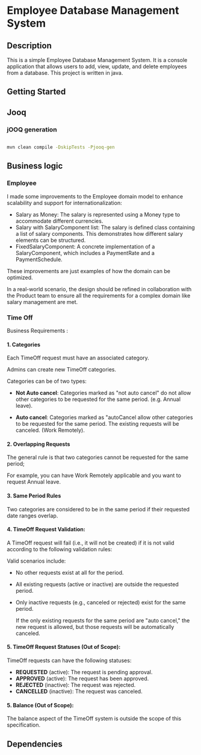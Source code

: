 
# Employee Database Management System

## Description

This is a simple Employee Database Management System. It is a console application that allows users to add, view, update, and delete employees from a database.
This project is written in java.

## Getting Started

## Jooq

### jOOQ generation
```bash

mvn clean compile -DskipTests -Pjooq-gen
```

## Business logic

### Employee

I made some improvements to the Employee domain model to enhance scalability and support for internationalization:

- Salary as Money: The salary is represented using a Money type to accommodate different currencies.
- Salary with SalaryComponent list: The salary is defined class containing a list of salary components. This demonstrates how different salary elements can be structured.
- FixedSalaryComponent: A concrete implementation of a SalaryComponent, which includes a PaymentRate and a PaymentSchedule.

These improvements are just examples of how the domain can be optimized.

In a real-world scenario, the design should be refined in collaboration with the Product team to ensure all the requirements for a complex domain like salary management are met.


### Time Off

Business Requirements :

#### 1. Categories

Each TimeOff request must have an associated category.

Admins can create new TimeOff categories.

   Categories can be of two types:

- **Not Auto cancel**: Categories marked as "not auto cancel" do not allow other categories to be requested for the same period. (e.g. Annual leave).

- **Auto cancel**: Categories marked as "autoCancel allow other categories to be requested for the same period. The existing requests will be canceled. (Work Remotely).

#### 2. Overlapping Requests

The general rule is that two categories cannot be requested for the same period;

For example, you can have Work Remotely applicable and you want to request Annual leave.

#### 3. Same Period Rules

   Two categories are considered to be in the same period if their requested date ranges overlap.

#### 4. TimeOff Request Validation:

A TimeOff request will fail (i.e., it will not be created) if it is not valid according to the following validation rules:

Valid scenarios include:
- No other requests exist at all for the period.
- All existing requests (active or inactive) are outside the requested period.
- Only inactive requests (e.g., canceled or rejected) exist for the same period.

   If the only existing requests for the same period are "auto cancel," the new request is allowed, but those requests will be automatically canceled.

#### 5. TimeOff Request Statuses (Out of Scope):

TimeOff requests can have the following statuses:
 - **REQUESTED** (active): The request is pending approval.
 - **APPROVED** (active): The request has been approved.
 - **REJECTED** (inactive): The request was rejected.
 - **CANCELLED** (inactive): The request was canceled.

#### 5. Balance (Out of Scope):

The balance aspect of the TimeOff system is outside the scope of this specification.


## Dependencies
